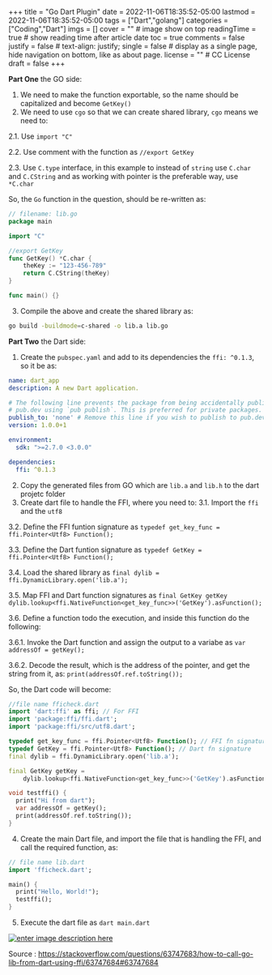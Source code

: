 +++
title = "Go Dart Plugin"
date = 2022-11-06T18:35:52-05:00
lastmod = 2022-11-06T18:35:52-05:00
tags = ["Dart","golang"]
categories = ["Coding","Dart"]
imgs = []
cover = ""  # image show on top
readingTime = true  # show reading time after article date
toc = true
comments = false
justify = false  # text-align: justify;
single = false  # display as a single page, hide navigation on bottom, like as about page.
license = ""  # CC License
draft = false
+++


**Part One** the GO side:
1. We need to make the function exportable, so the name should be capitalized and become `GetKey()` 
2. We need to use `cgo` so that we can create shared library, `cgo` means we need to:
<!--more-->
2.1. Use `import "C"`

2.2. Use comment with the function as `//export GetKey`

2.3. Use `C.type` interface, in this example to instead of `string` use `C.char` and `C.CString` and as working with pointer is the preferable way, use `*C.char`

So, the `Go` function in the question, should be re-written as:
```go
// filename: lib.go
package main

import "C"

//export GetKey
func GetKey() *C.char {
	theKey := "123-456-789"
	return C.CString(theKey)
}

func main() {}  
``` 

3. Compile the above and create the shared library as:
```bash
go build -buildmode=c-shared -o lib.a lib.go
```

**Part Two** the Dart side:

1. Create the `pubspec.yaml` and add to its dependencies the `ffi: ^0.1.3`, so it be as:
```yaml
name: dart_app
description: A new Dart application.

# The following line prevents the package from being accidentally published to
# pub.dev using `pub publish`. This is preferred for private packages.
publish_to: 'none' # Remove this line if you wish to publish to pub.dev
version: 1.0.0+1

environment:
  sdk: ">=2.7.0 <3.0.0"

dependencies:
  ffi: ^0.1.3
```
2. Copy the generated files from GO which are `lib.a` and `lib.h` to the dart projetc folder
3. Create dart file to handle the FFI, where you need to:
3.1. Import the `ffi` and the `utf8`

3.2. Define the FFI funtion signature as `typedef get_key_func = ffi.Pointer<Utf8> Function();`

3.3. Define the Dart funtion signature as `typedef GetKey = ffi.Pointer<Utf8> Function();`

3.4. Load the shared library as `final dylib = ffi.DynamicLibrary.open('lib.a');`

3.5. Map FFI and Dart function signatures as `final GetKey getKey dylib.lookup<ffi.NativeFunction<get_key_func>>('GetKey').asFunction();`

3.6. Define a function todo the execution, and inside this function do the following:

3.6.1. Invoke the Dart function and assign the output to a variabe as `var addressOf = getKey();`

3.6.2. Decode the result, which is the address of the pointer, and get the string from it, as: `print(addressOf.ref.toString());`

So, the Dart code will become:
```dart
//file name fficheck.dart
import 'dart:ffi' as ffi; // For FFI
import 'package:ffi/ffi.dart';
import 'package:ffi/src/utf8.dart';

typedef get_key_func = ffi.Pointer<Utf8> Function(); // FFI fn signature
typedef GetKey = ffi.Pointer<Utf8> Function(); // Dart fn signature
final dylib = ffi.DynamicLibrary.open('lib.a');

final GetKey getKey =
    dylib.lookup<ffi.NativeFunction<get_key_func>>('GetKey').asFunction();

void testffi() {
  print("Hi from dart");
  var addressOf = getKey();
  print(addressOf.ref.toString());
}
```

4. Create the main Dart file, and import the file that is handling the FFI, and call the required function, as:
```dart
// file name lib.dart
import 'fficheck.dart';

main() {
  print("Hello, World!");
  testffi();
}
```

5. Execute the dart file as `dart main.dart`

[![enter image description here][1]][1]  


  [1]: https://i.stack.imgur.com/5UfS2.png

Source : https://stackoverflow.com/questions/63747683/how-to-call-go-lib-from-dart-using-ffi/63747684#63747684 
